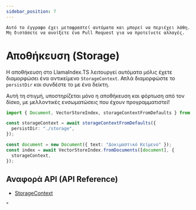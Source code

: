 ```yaml
---
sidebar_position: 7
---
```


`Αυτό το έγγραφο έχει μεταφραστεί αυτόματα και μπορεί να περιέχει λάθη. Μη διστάσετε να ανοίξετε ένα Pull Request για να προτείνετε αλλαγές.`

# Αποθήκευση (Storage)

Η αποθήκευση στο LlamaIndex.TS λειτουργεί αυτόματα μόλις έχετε διαμορφώσει ένα αντικείμενο `StorageContext`. Απλά διαμορφώστε το `persistDir` και συνδέστε το με ένα δείκτη.

Αυτή τη στιγμή, υποστηρίζεται μόνο η αποθήκευση και φόρτωση από τον δίσκο, με μελλοντικές ενσωματώσεις που έχουν προγραμματιστεί!

```typescript
import { Document, VectorStoreIndex, storageContextFromDefaults } from "./src";

const storageContext = await storageContextFromDefaults({
  persistDir: "./storage",
});

const document = new Document({ text: "Δοκιμαστικό Κείμενο" });
const index = await VectorStoreIndex.fromDocuments([document], {
  storageContext,
});
```

## Αναφορά API (API Reference)

- [StorageContext](../../api/interfaces/StorageContext.md)

"
